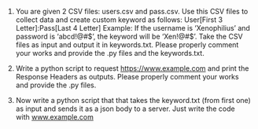 1. You are given 2 CSV files: users.csv and pass.csv.
Use this CSV files to collect data and create custom keyword as follows:
User[First 3 Letter]:Pass[Last 4 Letter]
Example: If the username is ‘Xenophilius’ and password is ‘abcd!@#$’, the keyword will be ‘Xen!@#$’. Take the CSV files as input and output it in keywords.txt.
Please properly comment your works and provide the .py files and the keywords.txt.

2. Write a python script to request https://www.example.com and print the Response Headers as outputs.
Please properly comment your works and provide the .py files.

3. Now write a python script that that takes the keyword.txt (from first one) as input and sends it as a json body to a server. Just write the code with www.example.com 
